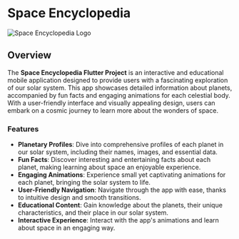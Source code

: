 # Space Encyclopedia

![Space Encyclopedia Logo](assets/logo.png)

## Overview

The **Space Encyclopedia Flutter Project** is an interactive and educational mobile application designed to provide users with a fascinating exploration of our solar system. This app showcases detailed information about planets, accompanied by fun facts and engaging animations for each celestial body. With a user-friendly interface and visually appealing design, users can embark on a cosmic journey to learn more about the wonders of space.

### Features

- **Planetary Profiles**: Dive into comprehensive profiles of each planet in our solar system, including their names, images, and essential data.
- **Fun Facts**: Discover interesting and entertaining facts about each planet, making learning about space an enjoyable experience.
- **Engaging Animations**: Experience small yet captivating animations for each planet, bringing the solar system to life.
- **User-Friendly Navigation**: Navigate through the app with ease, thanks to intuitive design and smooth transitions.
- **Educational Content**: Gain knowledge about the planets, their unique characteristics, and their place in our solar system.
- **Interactive Experience**: Interact with the app's animations and learn about space in an engaging way.
